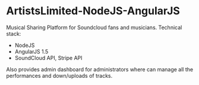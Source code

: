 # ArtistsLimited-NodeJS-AngularJS

Musical Sharing Platform for Soundcloud fans and musicians.
Technical stack:
- NodeJS
- AngularJS 1.5
- SoundCloud API, Stripe API

Also provides admin dashboard for administrators where can manage all the performances and down/uploads of tracks.
